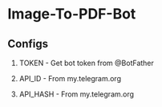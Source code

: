 # Image-To-PDF-Bot


## Configs 
1. TOKEN - Get bot token from @BotFather

2. API_ID - From my.telegram.org

3. API_HASH - From my.telegram.org
